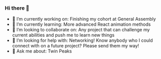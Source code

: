 ### Hi there 👋



- 🔭 I’m currently working on: 
    Finishing my cohort at General Assembly
- 🌱 I’m currently learning: 
    More advanced React animation methods
- 👯 I’m looking to collaborate on:
    Any project that can challenge my current abilities and push me to learn new things
- 🤔 I’m looking for help with: 
    Networking! Know anybody who I could connect with on a future project? Please send them my way!
- 💬 Ask me about: 
    Twin Peaks

